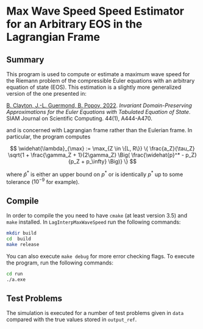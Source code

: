 # Max Wave Speed Speed Estimator for an Arbitrary EOS in the Lagrangian Frame

## Summary

This program is used to compute or estimate a maximum wave speed for
the Riemann problem of the compressible Euler equations with an
arbitrary equation of state (EOS). This estimation is a slightly more generalized version of the one presented in:

[B. Clayton, J.-L. Guermond, B.
Popov, 2022](https://epubs.siam.org/doi/abs/10.1137/21M1414097). *Invariant
Domain-Preserving Approximations for the Euler Equations with
Tabulated Equation of State*. SIAM Journal on Scientific Computing. 44(1), A444-A470.

and is concerned with Lagrangian frame rather than the Eulerian frame. In particular, the program computes
   
$$
\widehat{\lambda}_{\max} := \max_{Z \in \{L, R\}} \{ \frac{a_Z}{\tau_Z} \sqrt{1 + \frac{\gamma_Z + 1}{2\gamma_Z} \Big( \frac{\widehat{p}^* - p_Z}{p_Z + p_\infty} \Big)} \}
$$

where $\widehat{p}^*$ is either an upper bound on $p^*$ or is identically $p^*$ up to some tolerance ($10^{-9}$ for example).

## Compile 

In order to compile the you need to have `cmake` (at least version 3.5) and `make` installed. 
In `LagInterpMaxWaveSpeed` run the following commands:  

```sh
mkdir build
cd  build
make release
```

You can also execute `make debug` for more error checking flags. To execute the program, run the following commands:

```sh
cd run
./a.exe
```

## Test Problems

The simulation is executed for a number of test problems given in `data` compared with the true values stored in `output_ref`.